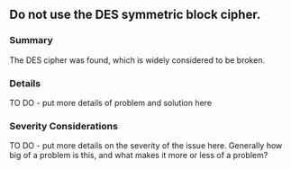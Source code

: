## Do not use the DES symmetric block cipher.

### Summary
The DES cipher was found, which is widely considered to be broken.

### Details
TO DO - put more details of problem and solution here

### Severity Considerations
TO DO - put more details on the severity of the issue here.  Generally how big of a problem is this, and what makes it more or less of a problem?

